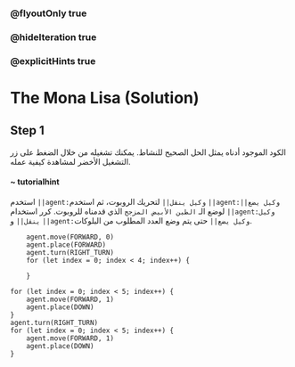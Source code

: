 ### @flyoutOnly true
### @hideIteration true
### @explicitHints true

# The Mona Lisa (Solution)

## Step 1
الكود الموجود أدناه يمثل الحل الصحيح للنشاط. يمكنك تشغيله من خلال الضغط على زر التشغيل الأخضر لمشاهدة كيفية عمله.

#### ~ tutorialhint  
استخدم ``||agent:وكيل ينقل||`` لتحريك الروبوت، ثم استخدم ``||agent:وكيل يضع||`` لوضع الـ `الطين الأبيض المزجج` الذي قدمناه للروبوت. كرر استخدام ``||agent:وكيل ينقل||`` و ``||agent:وكيل يضع||`` حتى يتم وضع العدد المطلوب من البلوكات.

```ghost
    agent.move(FORWARD, 0)
    agent.place(FORWARD)
    agent.turn(RIGHT_TURN)
    for (let index = 0; index < 4; index++) {
    	
    }
```
```template
for (let index = 0; index < 5; index++) {
    agent.move(FORWARD, 1)
    agent.place(DOWN)
}
agent.turn(RIGHT_TURN)
for (let index = 0; index < 5; index++) {
    agent.move(FORWARD, 1)
    agent.place(DOWN)    	
}
```
```package
```
